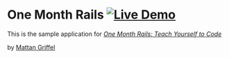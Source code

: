 # One Month Rails [![Live Demo](https://usekite.com/live-demo-button.png)](https://usekite.com/deploy)

This is the sample application for
[*One Month Rails: Teach Yourself to Code*](http://onemonthrails.com)

by [Mattan Griffel](http://mattangriffel.com)
